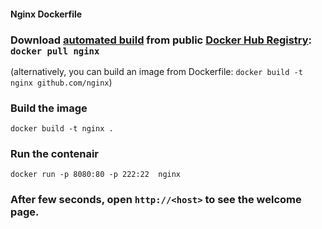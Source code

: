 #### Nginx Dockerfile


###  Download [automated build](https://registry.hub.docker.com/u/dockerfile/nginx/) from public [Docker Hub Registry](https://registry.hub.docker.com/): `docker pull nginx`

   (alternatively, you can build an image from Dockerfile: `docker build -t nginx github.com/nginx`)


### Build the image

    docker build -t nginx .

### Run the contenair

    docker run -p 8080:80 -p 222:22  nginx

### After few seconds, open `http://<host>` to see the welcome page.
